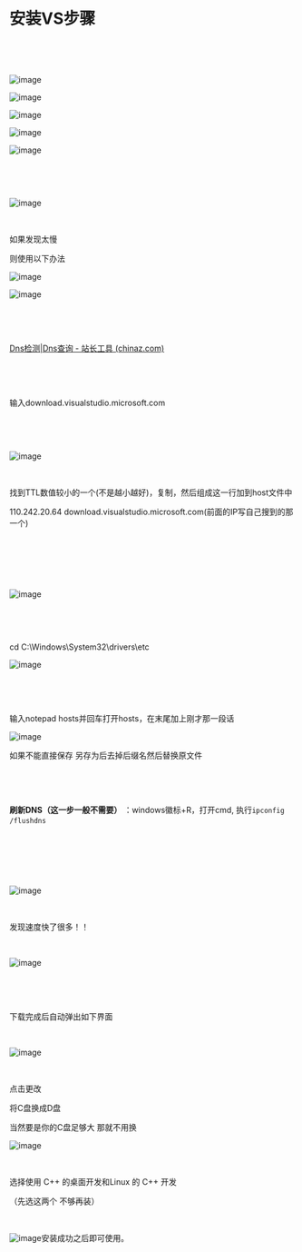 # 安装VS步骤

‍

‍

​![image](assets/image-20240723144137-elfjphn.png)​

​![image](assets/image-20240723144159-xbdjnde.png)​

​![image](assets/image-20240723144101-nyqhahm.png)​

​![image](assets/image-20240723144226-40rid9v.png)​

​![image](assets/image-20240723144233-lx8vic0.png)​

‍

‍

​![image](assets/image-20240723144416-kfsslgi.png)​

‍

如果发现太慢

则使用以下办法

​![image](assets/image-20240723144654-urf9hjg.png)​

​![image](assets/image-20240723144704-fa9dfjc.png)​

‍

‍

[Dns检测|Dns查询 - 站长工具 (chinaz.com)](https://tool.chinaz.com/dns/)

‍

‍

输入download.visualstudio.microsoft.com

‍

‍

​![image](assets/image-20240723150912-5sbmrjw.png)​

‍

找到TTL数值较小的一个(不是越小越好)，复制，然后组成这一行加到host文件中

110.242.20.64 download.visualstudio.microsoft.com(前面的IP写自己搜到的那一个)

‍

‍

‍

​![image](assets/image-20240723150815-geny0fx.png)​

‍

‍

cd C:\Windows\System32\drivers\etc

​![image](assets/image-20240723165044-yj4bloh.png)​

‍

‍

输入notepad hosts并回车打开hosts，在末尾加上刚才那一段话

​![image](assets/image-20240723165144-3t936ep.png)​

如果不能直接保存 另存为后去掉后缀名然后替换原文件

‍

‍

**刷新DNS（这一步一般不需要）** ：windows徽标+R，打开cmd, 执行`ipconfig /flushdns`​

‍

‍

‍

​![image](assets/image-20240723165309-yhym84s.png)​

‍

发现速度快了很多！！

‍

​![image](assets/image-20240723165402-7bahir5.png)​

‍

‍

下载完成后自动弹出如下界面

‍

​![image](assets/image-20240723165514-zrkktvs.png)​

‍

点击更改

将C盘换成D盘

当然要是你的C盘足够大 那就不用换

​![image](assets/image-20240723165607-sqoxs7l.png)​

‍

选择使用 C++ 的桌面开发和Linux 的 C++ 开发

（先选这两个 不够再装）

‍

​![image](assets/image-20240723170704-3e8aigw.png)安装成功之后即可使用。
